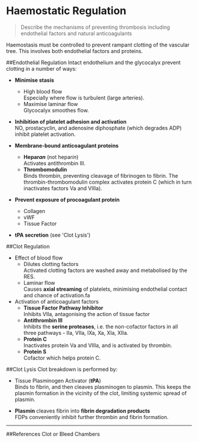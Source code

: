# Haemostatic Regulation
> Describe the mechanisms of preventing thrombosis including endothelial factors and natural anticoagulants

Haemostasis must be controlled to prevent rampant clotting of the vascular tree. This involves both endothelial factors and proteins.

##Endothelial Regulation
Intact endothelium and the glycocalyx prevent clotting in a number of ways:
* **Minimise stasis**
    * High blood flow  
    Especially where flow is turbulent (large arteries).
    * Maximise laminar flow  
    Glycocalyx smoothes flow.


* **Inhibition of platelet adhesion and activation**  
NO, prostacyclin, and adenosine diphosphate (which degrades ADP) inhibit platelet activation.


* **Membrane-bound anticoagulant proteins**  
    * **Hepar*an*** (not hepar*in*)  
    Activates antithrombin III.
    * **Thrombomodulin**  
    Binds thrombin, preventing cleavage of fibrinogen to fibrin. The thrombin-thrombomodulin complex activates protein C (which in turn inactivates factors Va and VIIIa).

* **Prevent exposure of procoagulant protein**  
    * Collagen
    * vWF
    * Tissue Factor

* **tPA secretion** (see 'Clot Lysis')

##Clot Regulation
* Effect of blood flow
    * Dilutes clotting factors  
    Activated clotting factors are washed away and metabolised by the RES.
    * Laminar flow  
    Causes **axial streaming** of platelets, minimising endothelial contact and chance of activation.fa
* Activation of anticoagulant factors
    * **Tissue Factor Pathway Inhibitor**  
    Inhibits VIIa, antagonising the action of tissue factor
    * **Antithrombin III**  
    Inhibits the **serine proteases**, i.e. the non-cofactor factors in all three pathways - IIa, VIIa, IXa, Xa, XIa, XIIa.    
    * **Protein C**  
    Inactivates protein Va and VIIIa, and is activated by thrombin.
    * **Protein S**  
    Cofactor which helps protein C.


##Clot Lysis
Clot breakdown is performed by:
* Tissue Plasminogen Activator (**tPA**)  
Binds to fibrin, and then cleaves plasminogen to plasmin. This keeps the plasmin formation in the vicinity of the clot, limiting systemic spread of plasmin.

* **Plasmin** cleaves fibrin into **fibrin degradation products**  
FDPs conveniently inhibit further thrombin and fibrin formation.

---
##References
Clot or Bleed
Chambers
